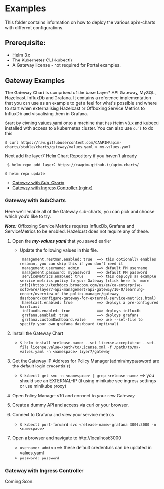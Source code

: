# Examples
This folder contains information on how to deploy the various apim-charts with different configurations.

## Prerequisite:
* Helm 3.x
* The Kubernetes CLI (kubectl)
* A Gateway license - not required for Portal examples.


## Gateway Examples
The Gateway Chart is comprised of the base Layer7 API Gateway, MySQL, Hazelcast, InfluxDb and Grafana. It contains a reference implementation that you can use
as an example to get a feel for what's possible and where to start when externalising Hazelcast or Offboxing Service Metrics to InfluxDb and visualising them in Grafana.

Start by cloning [values.yaml](../charts/gateway/values.yaml) onto a machine that has Helm v3.x and kubectl installed with access to a kubernetes cluster. You can also use ```curl``` to do this

```$ curl https://raw.githubusercontent.com/CAAPIM/apim-charts/stable/charts/gateway/values.yaml > my-values.yaml```

Next add the layer7 Helm Chart Repository if you haven't already

``` $ helm repo add layer7 https://caapim.github.io/apim-charts/```

``` $ helm repo update ```

* [Gateway with Sub-Charts](#gateway-with-subcharts)
* [Gateway with Ingress Controller (nginx)](#gateway-with-ingress-controller)


### Gateway with SubCharts
Here we'll enable all of the Gateway sub-charts, you can pick and choose which you'd like to try.

***Note:*** Offboxing Service Metrics requires InfluxDb, Grafana and ServiceMetrics to be enabled. Hazelcast does not require any of these.

1. Open the ***my-values.yaml*** that you saved earlier
   - Update the following values in this file.
     ```
      management.restman.enabled: true  ==> this optionally enables restman, you can skip this if you don't need it
      management.username: admin        ==> default PM username
      management.password: mypassword   ==> default PM password
      serviceMetrics.enabled: true      ==> this deploys an example service metrics policy to your Gateway [click here for more info](https://techdocs.broadcom.com/us/en/ca-enterprise-software/layer7-api-management/api-gateway/10-0/learning-center/overview-of-the-policy-manager/gateway-dashboard/configure-gateway-for-external-service-metrics.html)
      hazelcast.enabled: true           ==> deploys a pre-configured hazelcast
      influxdb.enabled: true            ==> deploys influxdb
      grafana.enabled: true             ==> deploys grafana
      grafana.customDashboard.value     ==> use --set-file to specify your own grafana dashboard (optional)
     ```
2. Install the Gateway Chart
   - ```$ helm install <release-name> --set license.accept=true --set-file license.value=/path/to/license.xml -f /path/to/my-values.yaml -n <namespace> layer7/gateway```

3. Get the Gateway IP Address for Policy Manager (admin/mypassword are the default login credentials)
   - ```$ kubectl get svc -n <namespace> | grep <release-name>``` ==> you should see an EXTERNAL-IP (if using minikube see ingress settings or use minikube proxy)
4. Open Policy Manager v10 and connect to your new Gateway.
5. Create a dummy API and access via curl or your browser.
4. Connect to Grafana and view your service metrics
   - ```$ kubectl port-forward svc <release-name>-grafana 3000:3000 -n <namespace>```
5. Open a browser and navigate to http://localhost:3000
   - ```username: admin``` ===> these default credentials can be updated in values.yaml
   - ```password: password```


### Gateway with Ingress Controller
Coming Soon.